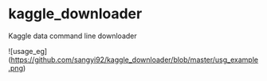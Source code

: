 # kaggle_downloader
Kaggle data command line downloader

![usage_eg]
(https://github.com/sangyi92/kaggle_downloader/blob/master/usg_example.png)
